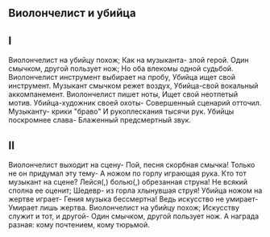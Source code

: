 [comment]: <> (@formatter:off)
[@author]: <> "Gargoyle"
[@date]: <> "2004-01-01 00:00"
[@genre]: <> "poetry"

Виолончелист и убийца
---

## I ##
Виолончелист на убийцу похож;
Как на музыканта- злой герой.
Один смычком, другой пользует нож;
Но оба влекомы одной судьбой.
Виолончелист инструмент выбирает на пробу,
Убийца ищет свой инструмент.
Музыкант смычком режет воздух,
Убийца-свой вокальный аккомпанемент.
Виолончелист пишет ноты,
Ищет свой неотпетый мотив.
Убийца-художник своей охоты-
Совершенный сценарий отточил.
Музыканту- крики "браво"
И рукоплескания тысячи рук.
Убийцы поскромнее слава-
Блаженный предсмертный звук.
## II ##
Виолончелист выходит на сцену-
Пой, песня скорбная смычка!
Только не он придумал эту тему-
А ножом по горлу играющая рука.
Кто тот музыкант на сцене?
Лейся(,) болью(,) обрезанная струна!
Не всякий сполна ее оценит;
Шедевр- из горла хлынувшая струя!
Убийца ножом на жертве играет-
Гения музыка бессмертна!
Ведь искусство не умирает-
Умирает лишь жертва.
Виолончелист на убийцу похож;
Искусству служит и тот, и другой-
Один смычком, другой пользует нож.
А награда разная: кому почтением, кому тюрьмой.

